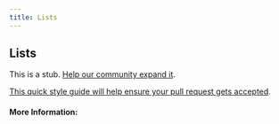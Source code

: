 ```yaml
---
title: Lists
---
```


## Lists

This is a stub. [Help our community expand it](https://github.com/freeCodeCamp/guide-articles/tree/master/articles/HTML/Elements/Lists/index.md).

[This quick style guide will help ensure your pull request gets accepted](https://github.com/freeCodeCamp/guide-articles/blob/master/README.md).

<!-- The article goes here, in GitHub-flavored Markdown. Feel free to add YouTube videos, images, and CodePen/JSBin embeds  -->

#### More Information:
<!-- Please add any articles you think might be helpful to read before writing the article -->


